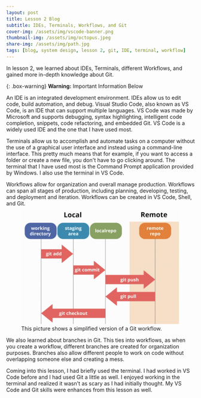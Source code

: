 ```yaml
---
layout: post
title: Lesson 2 Blog
subtitle: IDEs, Terminals, Workflows, and Git
cover-img: /assets/img/vscode-banner.png
thumbnail-img: /assets/img/octopus.jpeg
share-img: /assets/img/path.jpg
tags: [blog, system design, lesson 2, git, IDE, terminal, workflow]
---
```


In lesson 2, we learned about IDEs, Terminals, different Workflows, and gained more in-depth knowledge about Git.

{: .box-warning}
**Warning:** Important Information Below

An IDE is an integrated development environment. IDEs allow us to edit code, build automation, and debug. Visual Studio Code, also known as VS Code, is an IDE that can support multiple languages. VS Code was made by Microsoft and supports debugging, syntax highlighting, intelligent code completion, snippets, code refactoring, and embedded Git. VS Code is a widely used IDE and the one that I have used most.

Terminals allow us to accomplish and automate tasks on a computer without the use of a graphical user interface and instead using a command-line interface. This pretty much means that for example, if you want to access a folder or create a new file, you don't have to go clicking around. The terminal that I have used most is the Command Prompt application provided by Windows. I also use the terminal in VS Code. 

Workflows allow for organization and overall manage production. Workflows can span all stages of production, including planning, developing, testing, and deployment and iteration. Workflows can be created in VS Code, Shell, and Git. 

<figure>
    <img src="/assets/img/workflowpic.jpg"
         alt="Workflow">
    <figcaption>This picture shows a simplified version of a Git workflow.</figcaption>
</figure>

We also learned about branches in Git. This ties into workflows, as when you create a workflow, different branches are created for organization purposes. Branches also allow different people to work on code without overlapping someone else and creating a mess. 

Coming into this lesson, I had briefly used the terminal. I had worked in VS Code before and I had used Git a little as well. I enjoyed working in the terminal and realized it wasn't as scary as I had initially thought. My VS Code and Git skills were enhances from this lesson as well.